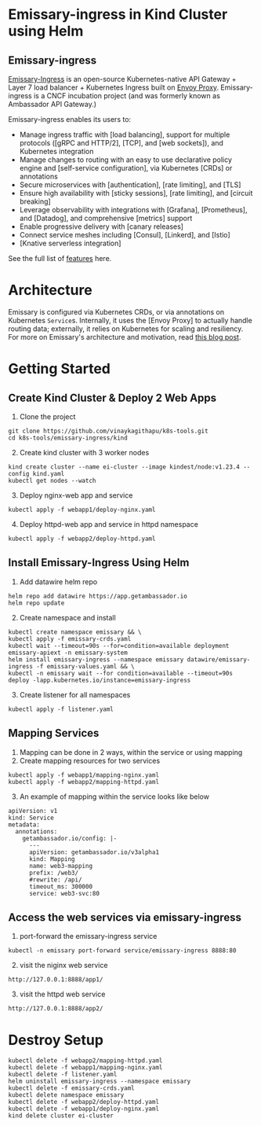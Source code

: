 # Emissary-ingress in Kind Cluster using Helm
## Emissary-ingress

[Emissary-Ingress](https://www.getambassador.io) is an open-source Kubernetes-native API Gateway +
Layer 7 load balancer + Kubernetes Ingress built on [Envoy Proxy](https://www.envoyproxy.io).
Emissary-ingress is a CNCF incubation project (and was formerly known as Ambassador API Gateway.)

Emissary-ingress enables its users to:
* Manage ingress traffic with [load balancing], support for multiple protocols ([gRPC and HTTP/2], [TCP], and [web sockets]), and Kubernetes integration
* Manage changes to routing with an easy to use declarative policy engine and [self-service configuration], via Kubernetes [CRDs] or annotations
* Secure microservices with [authentication], [rate limiting], and [TLS]
* Ensure high availability with [sticky sessions], [rate limiting], and [circuit breaking]
* Leverage observability with integrations with [Grafana], [Prometheus], and [Datadog], and comprehensive [metrics] support
* Enable progressive delivery with [canary releases]
* Connect service meshes including [Consul], [Linkerd], and [Istio]
* [Knative serverless integration]

See the full list of [features](https://www.getambassador.io/features/) here.

# Architecture

Emissary is configured via Kubernetes CRDs, or via annotations on Kubernetes `Service`s. Internally,
it uses the [Envoy Proxy] to actually handle routing data; externally, it relies on Kubernetes for
scaling and resiliency. For more on Emissary's architecture and motivation, read [this blog post](https://blog.getambassador.io/building-ambassador-an-open-source-api-gateway-on-kubernetes-and-envoy-ed01ed520844).

# Getting Started

## Create Kind Cluster & Deploy 2 Web Apps
1. Clone the project
```
git clone https://github.com/vinaykagithapu/k8s-tools.git
cd k8s-tools/emissary-ingress/kind
```
2. Create kind cluster with 3 worker nodes
```
kind create cluster --name ei-cluster --image kindest/node:v1.23.4 --config kind.yaml
kubectl get nodes --watch
```
3. Deploy nginx-web app and service
```
kubectl apply -f webapp1/deploy-nginx.yaml
```
4. Deploy httpd-web app and service in httpd namespace
```
kubectl apply -f webapp2/deploy-httpd.yaml
```

## Install Emissary-Ingress Using Helm

1. Add datawire helm repo
```
helm repo add datawire https://app.getambassador.io
helm repo update
```
2. Create namespace and install
```
kubectl create namespace emissary && \
kubectl apply -f emissary-crds.yaml
kubectl wait --timeout=90s --for=condition=available deployment emissary-apiext -n emissary-system
helm install emissary-ingress --namespace emissary datawire/emissary-ingress -f emissary-values.yaml && \
kubectl -n emissary wait --for condition=available --timeout=90s deploy -lapp.kubernetes.io/instance=emissary-ingress
```
3. Create listener for all namespaces
```
kubectl apply -f listener.yaml
```
## Mapping Services
1. Mapping can be done in 2 ways, within the service or using mapping 
2. Create mapping resources for two services
```
kubectl apply -f webapp1/mapping-nginx.yaml
kubectl apply -f webapp2/mapping-httpd.yaml
```
3. An example of mapping within the service looks like below
```
apiVersion: v1
kind: Service
metadata:
  annotations:
    getambassador.io/config: |-
      ---
      apiVersion: getambassador.io/v3alpha1
      kind: Mapping
      name: web3-mapping
      prefix: /web3/
      #rewrite: /api/
      timeout_ms: 300000
      service: web3-svc:80

```

## Access the web services via emissary-ingress
1. port-forward the emissary-ingress service
```
kubectl -n emissary port-forward service/emissary-ingress 8888:80
```
2. visit the niginx web service 
```
http://127.0.0.1:8888/app1/
```
3. visit the httpd web service 
```
http://127.0.0.1:8888/app2/
```


# Destroy Setup
```
kubectl delete -f webapp2/mapping-httpd.yaml
kubectl delete -f webapp1/mapping-nginx.yaml
kubectl delete -f listener.yaml
helm uninstall emissary-ingress --namespace emissary
kubectl delete -f emissary-crds.yaml
kubectl delete namespace emissary
kubectl delete -f webapp2/deploy-httpd.yaml
kubectl delete -f webapp1/deploy-nginx.yaml
kind delete cluster ei-cluster 
```
